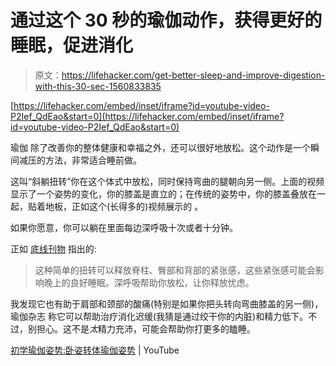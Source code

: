 # 通过这个 30 秒的瑜伽动作，获得更好的睡眠，促进消化

> 原文：<https://lifehacker.com/get-better-sleep-and-improve-digestion-with-this-30-sec-1560833835>

 [https://lifehacker.com/embed/inset/iframe?id=youtube-video-P2Ief_QdEao&start=0](https://lifehacker.com/embed/inset/iframe?id=youtube-video-P2Ief_QdEao&start=0) 

瑜伽 除了改善你的整体健康和幸福之外，还可以很好地放松。这个动作是一个瞬间减压的方法，非常适合睡前做。



这叫“斜躺扭转”你在这个体式中放松，同时保持弯曲的腿朝向另一侧。上面的视频显示了一个姿势的变化，你的膝盖是直立的；在传统的姿势中，你的膝盖叠放在一起，贴着地板，正如这个(长得多的)视频展示的 。

如果你愿意，你可以躺在里面每边深呼吸十次或者十分钟。

正如 [底线刊物](http://www.bottomlinepublications.com/content/article/diet-a-exercise/4-quick-yoga-cures-for-arthritis-foot-cramps-sleep-problems-and-more?utm_medium=Email&utm_campaign=2014-04-08%20DHN%20NL%20(1)&utm_content=&utm_source=Newsletter&cid=45562768&spMailingID=45562768&spUserID=NTE4NTc0NTMzMDgS1&spJobID=420834338&spReportId=NDIwODM0MzM4S0) 指出的:

> 这种简单的扭转可以释放脊柱、臀部和背部的紧张感，这些紧张感可能会影响晚上的良好睡眠。深呼吸帮助你放松，让你释放忧虑。

我发现它也有助于肩部和颈部的酸痛(特别是如果你把头转向弯曲膝盖的另一侧)，瑜伽杂志 称它可以帮助治疗消化迟缓(我猜是通过绞干你的内脏)和精力低下。不过，别担心。这不是*太*精力充沛，可能会帮助你打更多的瞌睡。

[初学瑜伽姿势:卧姿转体瑜伽姿势](https://www.youtube.com/watch?v=P2Ief_QdEao) | YouTube